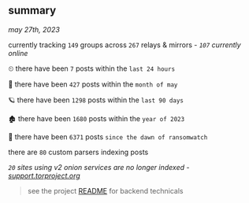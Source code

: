 
## summary
_may 27th, 2023_

currently tracking `149` groups across `267` relays & mirrors - _`107` currently online_

⏲ there have been `7` posts within the `last 24 hours`

🦈 there have been `427` posts within the `month of may`

🪐 there have been `1298` posts within the `last 90 days`

🏚 there have been `1680` posts within the `year of 2023`

🦕 there have been `6371` posts `since the dawn of ransomwatch`

there are `80` custom parsers indexing posts

_`20` sites using v2 onion services are no longer indexed - [support.torproject.org](https://support.torproject.org/onionservices/v2-deprecation/)_

> see the project [README](https://github.com/joshhighet/ransomwatch#ransomwatch--) for backend technicals
